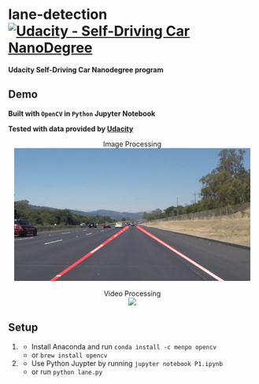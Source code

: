 # lane-detection [![Udacity - Self-Driving Car NanoDegree](https://s3.amazonaws.com/udacity-sdc/github/shield-carnd.svg)](http://www.udacity.com/drive)

**Udacity Self-Driving Car Nanodegree program**

## Demo

**Built with `OpenCV` in `Python` Jupyter Notebook**

**Tested with data provided by [Udacity](https://github.com/udacity/CarND-LaneLines-P1)**

<p align="center">
    Image Processing
    <br>
    <img src="examples/laneLines_thirdPass.jpg" width="480"/>
</p>

<p align="center">
    Video Processing
    <br>
    <img src="https://github.com/x65han/lane-detection/raw/master/test_videos_output/gif.gif" width="480px"/>
</p>

## Setup
1. 
    - Install Anaconda and run `conda install -c menpo opencv`
    - or `brew install opencv`
2. 
    - Use Python Juypter by running `jupyter notebook P1.ipynb`
    - or run `python lane.py`
 